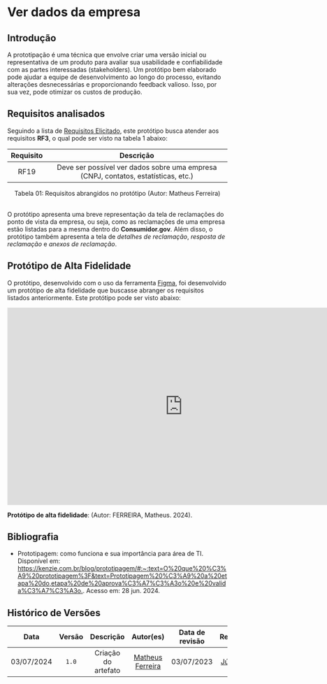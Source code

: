 # Ver dados da empresa

## Introdução

A prototipação é uma técnica que envolve criar uma versão inicial ou representativa de um produto para avaliar sua usabilidade e confiabilidade com as partes interessadas (stakeholders). Um protótipo bem elaborado pode ajudar a equipe de desenvolvimento ao longo do processo, evitando alterações desnecessárias e proporcionando feedback valioso. Isso, por sua vez, pode otimizar os custos de produção.

## Requisitos analisados

Seguindo a lista de [Requisitos Elicitado](https://requisitos-de-software.github.io/2024.1-Consumidor.gov/Elicitação/requisitos-elicitados/), este protótipo busca atender aos requisitos **RF3**, o qual pode ser visto na tabela 1 abaixo:

| Requisito | Descrição |
| :-------: | :-------: |
| RF19 | Deve ser possível ver dados sobre uma empresa (CNPJ, contatos, estatísticas, etc.)  |

<div align="center">
<figcaption align="center">Tabela 01: Requisitos abrangidos no protótipo (Autor: Matheus Ferreira)</figcaption>
</div>
<br/>

O protótipo apresenta uma breve representação da tela de reclamações do ponto de vista da empresa, ou seja, como as reclamações de uma empresa estão listadas para a mesma dentro do **Consumidor.gov**. Além disso, o protótipo também apresenta a tela de *detalhes de reclamação*, *resposta de reclamação* e *anexos de reclamação*.

## Protótipo de Alta Fidelidade

O protótipo, desenvolvido com o uso da ferramenta [Figma](https://requisitos-de-software.github.io/2024.1-Consumidor.gov/Planejamento/ferramentas/#2-lista-de-ferramentas-utilizadas), foi desenvolvido um protótipo de alta fidelidade que buscasse abranger os requisitos listados anteriormente. Este protótipo pode ser visto abaixo:
  
<iframe style="border: 1px solid rgba(0, 0, 0, 0.1);" width="800" height="450" src="https://www.figma.com/proto/MZDnt8uUL1IJpkEcubtf0U/Untitled?node-id=0-1&t=8z0xP3XVI5gKk3Bh-1" allowfullscreen></iframe>

<p> <b>Protótipo de alta fidelidade</b>: (Autor: FERREIRA, Matheus. 2024).</p>


## Bibliografia
- Prototipagem: como funciona e sua importância para área de TI.  Disponível em: <https://kenzie.com.br/blog/prototipagem/#:~:text=O%20que%20%C3%A9%20prototipagem%3F&text=Prototipagem%20%C3%A9%20a%20etapa%20do,etapa%20de%20aprova%C3%A7%C3%A3o%20e%20valida%C3%A7%C3%A3o.>. Acesso em: 28 jun. 2024.

## Histórico de Versões
| Data | Versão | Descrição | Autor(es) | Data de revisão | Revisor(es) |
| :-: | :-: | :-: | :-: | :-: | :-: |
| 03/07/2024 | `1.0` | Criação do artefato | [Matheus Ferreira](https://github.com/matferreira1) | 03/07/2023 | [Júlio César](https://github.com/Julio1099) |